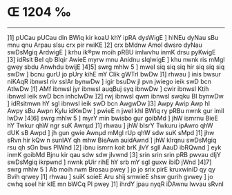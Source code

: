 # Œ 1204 ‰
---
]1] pUCau pUCau dIn BWiq kir koaU khY ipRA dysWigE ] hINEu dyNau sBu
mnu qnu Arpau sIsu crx pir rwiKE ]2] crx bMdnw Amol dwsro dyNau
swDsMgiq ArdwigE ] krhu ik®pw moih pRBU imlwvhu inmK drsu pyKwigE
]3] idRsit BeI qb BIqir AwieE myrw mnu Anidnu sIqlwigE ] khu
nwnk ris mMgl gwey sbdu Anwhdu bwijE ]4]5] swrg mhlw 5 ] mweI
siq siq siq hir siq siq siq swDw ] bcnu gurU jo pUry kihE mY CIik
gWTrI bwDw ]1] rhwau ] inis bwsur niKAqR ibnwsI riv ssIAr bynwDw
] igir bsuDw jl pvn jwiego ieik swD bcn AtlwDw ]1] AMf ibnwsI
jyr ibnwsI auqBuj syq ibnwDw ] cwir ibnwsI Ktih ibnwsI ieik swD
bcn inhclwDw ]2] rwj ibnwsI qwm ibnwsI swqku BI bynwDw ]
idRsitmwn hY sgl ibnwsI ieik swD bcn AwgwDw ]3] Awpy Awip Awp
hI Awpy sBu Awpn Kylu idKwDw ] pwieE n jweI khI BWiq ry pRBu nwnk gur
imil lwDw ]4]6] swrg mhlw 5 ] myrY min bwisbo gur goibMd ] jhW
ismrnu BieE hY Twkur qhW ngr suK Awnµd ]1] rhwau ] jhW bIsrY Twkuru
ipAwro qhW dUK sB Awpd ] jh gun gwie Awnµd mMgl rUp qhW sdw suK
sMpd ]1] jhw sRvn hir kQw n sunIAY qh mhw BieAwn auidAwnd ] jhW
kIrqnu swDsMgiq rsu qh sGn bws PlWnd ]2] ibnu ismrn koit brK
jIvY sglI AauD ibRQwnd ] eyk inmK goibMd Bjnu kir qau sdw sdw
jIvwnd ]3] srin srin srin pRB pwvau dIjY swDsMgiq ikrpwnd ]
nwnk pUir rihE hY srb mY sgl guxw ibiD jWnd ]4]7] swrg mhlw 5
] Ab moih rwm Brosau pwey ] jo jo srix pirE kruxwiniD qy qy Bvih
qrwey ]1] rhwau ] suiK soieE Aru shij smwieE shsw gurih gvwey ] jo
cwhq soeI hir kIE mn bWCq Pl pwey ]1] ihrdY jpau nyqR iDAwnu lwvau
sRvnI
####
